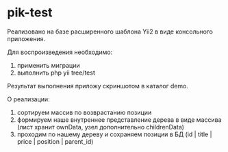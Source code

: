 # pik-test
Реализовано на базе расширенного шаблона Yii2 в виде консольного приложения.

Для воспроизведения необходимо:
1) применить миграции
2) выполнить php yii tree/test

Результат выполнения приложу скриншотом в каталог demo.

О реализации:
1) сортируем массив по возврастанию позиции
2) формируем наше внутреннее представление дерева в виде массива (лист хранит ownData, узел дополнительно childrenData)
3) проходим по нашему дереву и сохраняем позиции в БД (id | title | price | position | parent_id)
